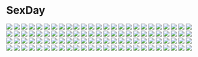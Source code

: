 # SexDay
![](https://konachan.com/image/e157d00b01c3946adbea35c0edec9b2a/Konachan.com%20-%20243680%20blood%20dark_skin%20domco%20group%20long_hair%20magic%20male%20original%20short_hair%20twintails%20weapon.jpg)
![](https://konachan.com/image/4637811842b74ce60aa7db0b7ee5e1b6/Konachan.com%20-%2069054%202girls%20animal%20bird%20blonde_hair%20blush%20brown_eyes%20dress%20flowers%20gloves%20original%20ribbons%20twins%20water.jpg)
![](https://konachan.com/image/2279d2f021530c3cbca91dc2465dee7e/Konachan.com%20-%2089992%20animal_ears%20blush%20bow%20breasts%20catgirl%20cleavage%20collar%20headdress%20long_hair%20maid%20pink_eyes%20pink_hair%20ribbons%20stockings%20tail%20thighhighs.jpg)
![](https://konachan.com/image/53f5c5d0c95593db4b118765f21ef0de/Konachan.com%20-%2044969%20emiya_kiritsugu%20fate_%28series%29%20fate_stay_night%20fate_zero%20irisviel_von_einzbern.jpg)
![](https://konachan.com/image/20f91d3c070e3e4f13c1291f77a7e39c/Konachan.com%20-%2044826%20blue_eyes%20long_hair%20megurine_luka%20pink_hair%20vocaloid.jpg)
![](https://konachan.com/image/c9d3a0b7ccf781249aac8b34a8a66edb/Konachan.com%20-%20231460%20aliasing%20building%20clouds%20gensuke%20original%20reflection%20school_uniform%20short_hair%20sky%20sunset%20water.jpg)
![](https://konachan.com/jpeg/a43b6ee3bda5d14747480171e31ea92e/Konachan.com%20-%20112012%20amakura%20breasts%20censored%20cum%20game_cg%20nipples%20nude%20open_shirt%20root_nuko%20sleeping%20worlds_and_world%27s_end.jpg)
![](https://konachan.com/jpeg/c8752d3ec8bc6aa8ebdf54529fbfbe54/Konachan.com%20-%20175991%20black_hair%20building%20purple_eyes%20scan%20shiina_mayuri%20short_hair%20shorts%20steins%3Bgate%20watanabe_akio.jpg)
![](https://konachan.com/image/dd4ed454ead647eb50bafe1b49784a6d/Konachan.com%20-%20208424%20akemi_homura%20akuma_homura%20ekita_xuan%20kaname_madoka%20mahou_shoujo_madoka_magica.jpg)
![](https://konachan.com/jpeg/9acc53ea9fbfa21545a32139c3527bb6/Konachan.com%20-%20250544%20bikini%20blue_eyes%20bow%20breasts%20clouds%20green_hair%20hat%20kusada_souta%20navel%20necklace%20original%20ribbons%20scan%20sky%20sunset%20swimsuit%20tree%20watermark.jpg)
![](https://konachan.com/image/93db669ee901fc77aae37c645c9ba6cd/Konachan.com%20-%2074951%20all_male%20black_hair%20durarara%21%21%20male%20orihara_izaya%20red_eyes%20short_hair.jpg)
![](https://konachan.com/image/ec6071f121ae7dbdafba73b16c57f9c4/Konachan.com%20-%2078328%20angel_beats%21%20otonashi_yuzuru%20tachibana_kanade.jpg)
![](https://konachan.com/image/5136f9dc53a50fc0cd7022d79fe39f58/Konachan.com%20-%20257826%20animal%20black_hair%20close%20dog%20drink%20flowers%20gloves%20japanese_clothes%20kimono%20long_hair%20omutatsu%20original%20pink_eyes%20rose.jpg)
![](https://konachan.com/image/f29dc2ab02e0ca0e7ea7c4ffe3c17e72/Konachan.com%20-%20109307%20blue_eyes%20brown_hair%20clouds%20grass%20hat%20oshawott%20pokemon%20ponytail%20shorts%20sky%20snivy%20tepig%20touko_%28pokemon%29%20water.jpg)
![](https://konachan.com/image/e3063b827969e40900b5df6c1252e795/Konachan.com%20-%20297697%20aqua_eyes%20aqua_hair%20boots%20forest%20hat%20hata_no_kokoro%20komeiji_koishi%20long_hair%20mask%20pink_eyes%20pink_hair%20scarf%20short_hair%20snow%20touhou%20tree.jpg)
![](https://konachan.com/image/6224032965529b50b4a998714ab238db/Konachan.com%20-%20245335%20anmi%20black_hair%20bow%20glasses%20headband%20kneehighs%20long_hair%20original%20purple_eyes%20school_uniform%20skirt%20stars.jpg)
![](https://konachan.com/jpeg/992d30d375b51dda9352b5eca43e288a/Konachan.com%20-%20256661%20ass%20furukawa_yui%20game_cg%20green_eyes%20hat%20kuroya_shinobu%20long_hair%20panties%20pantyhose%20purple_hair%20school_uniform%20striped_panties%20trumple%20underwear.jpg)
![](https://konachan.com/jpeg/aebb53d2cd8db7025edab377ae057623/Konachan.com%20-%20291921%20animal%20autumn%20azur_lane%20blonde_hair%20blue_eyes%20blush%20food%20green_eyes%20hat%20leaves%20long_hair%20necklace%20purple_hair%20rabbit%20short_hair%20tree%20white_hair.jpg)
![](https://konachan.com/image/e7927185abb04094d69cb10a814dd6f2/Konachan.com%20-%20200853%20animal%20breasts%20building%20choker%20cleavage%20flowers%20long_hair%20maid%20nidalee%20panties%20purple_hair%20spear%20thighhighs%20underwear%20watermark%20weapon%20yellow_eyes.jpg)
![](https://konachan.com/jpeg/6a934e1331b8bcb87759231d7c7d016b/Konachan.com%20-%20205949%20animal%20animal_ears%20black_hair%20blue_eyes%20cat%20catgirl%20cropped%20namamizu000%20original%20short_hair%20tail.jpg)
![](https://konachan.com/image/a8ffb287c3de03155dbe258f2249a61c/Konachan.com%20-%20107457%20fujioka_haruhi%20ouran_koukou_host_club.jpg)
![](https://konachan.com/image/b618a9bb324ee9b6100cf14c60dfc398/Konachan.com%20-%2029889%20brown_eyes%20brown_hair%20clouds%20dress%20green_hair%20hakurei_reimu%20japanese_clothes%20kochiya_sanae%20long_hair%20miko%20ribbons%20sky%20touhou.jpg)
![](https://konachan.com/image/62e3db2e57ebff1d0a5e6cbb66684b7d/Konachan.com%20-%20168885%20black_hair%20boots%20brown_hair%20gray_hair%20gun%20school_uniform%20tagme_%28artist%29%20tie%20weapon.jpg)
![](https://konachan.com/image/339a6b58fe2e6652258dbac7b0123085/Konachan.com%20-%20181893%20black_hair%20blonde_hair%20blue_eyes%20cape%20gloves%20group%20hat%20long_hair%20male%20original%20purple_hair%20short_hair%20signed%20swd3e2%20sword%20weapon%20white_hair.jpg)
![](https://konachan.com/image/8ced5eda2e1e01f6ddffb9896f0e4b76/Konachan.com%20-%20264917%20all_male%20armor%20bed%20blush%20elbow_gloves%20fate_grand_order%20fate_%28series%29%20gloves%20male%20red_eyes%20red_hair%20short_hair%20sword%20tagme_%28artist%29%20weapon.jpg)
![](https://konachan.com/image/d1dde81f213afba9873358442f8db4dc/Konachan.com%20-%20223578%20blonde_hair%20blue_eyes%20bondage%20brown_eyes%20brown_hair%20cait%20long_hair%20nude%20original%20rope%20short_hair%20twintails%20white.jpg)
![](https://konachan.com/image/d7b62ff6ff748a8e5e837c7be17fc20b/Konachan.com%20-%2059401%202girls%20blush%20bow%20brown_eyes%20brown_hair%20food%20kneehighs%20long_hair%20misaka_mikoto%20pink_eyes%20shirai_kuroko%20short_hair%20skirt%20socks%20tree%20twintails.jpg)
![](https://konachan.com/image/41a694898418696c32db071985e67d29/Konachan.com%20-%20131470%20cape%20green_eyes%20green_hair%20night%20short_hair%20touhou%20tsukimoto_aoi%20wriggle_nightbug.jpg)
![](https://konachan.com/image/c432522a65109502b25002b53f06a9f6/Konachan.com%20-%20198683%20brown_eyes%20brown_hair%20choker%20grandia_bing%20headdress%20japanese_clothes%20lolita_fashion%20long_hair%20minami_kotori%20thighhighs%20yukata.jpg)
![](https://konachan.com/jpeg/f957351bc9a17a9faf367c3f6a262a3e/Konachan.com%20-%20303836%20bandaid%20bed%20blush%20book%20bra%20bunny%20cameltoe%20fang%20gray_hair%20headphones%20long_hair%20navel%20open_shirt%20original%20panties%20phone%20skirt%20thighhighs%20underwear.jpg)
![](https://konachan.com/image/af091dc922b2b41cbf35a74402638bc1/Konachan.com%20-%206202%20cosplay%20glasses%20gunslinger_girl%20hiiragi_kagami%20hiiragi_tsukasa%20izumi_konata%20lucky_star%20parody%20school_uniform%20takara_miyuki.jpg)
![](https://konachan.com/image/3f12d92322ddee8af347c6a979bee883/Konachan.com%20-%20183363%20aliasing%20anthropomorphism%20ikazuchi_%28kancolle%29%20inazuma_%28kancolle%29%20kantai_collection%20shoukaku_%28kancolle%29%20tagme%20yukimi_unagi.jpg)
![](https://konachan.com/image/8e08d5847eb7953c276830618a297f67/Konachan.com%20-%2069958%20blush%20dress%20flowers%20hanahanaken%20long_hair%20original%20purple_eyes%20purple_hair%20sky%20summer_dress.jpg)
![](https://konachan.com/image/322763bdee8bf9f00b3ff5bddfb2fa33/Konachan.com%20-%2048669%20japanese_clothes%20kanna_%28artist%29%20miko.jpg)
![](https://konachan.com/image/644fa156dd82e8014c66858255f2eb63/Konachan.com%20-%2091615%20blush%20christmas%20green_hair%20kagiyama_hina%20long_hair%20lzh%20nude%20touhou.jpg)
![](https://konachan.com/jpeg/609148b117bbda0d36eca449e07d3898/Konachan.com%20-%20187229%20ayase_hazuki%20bed%20blue_hair%20blush%20breasts%20game_cg%20kamidere%20nipples%20purple_eyes%20short_hair%20uesugi_chihaya.jpg)
![](https://konachan.com/image/9be85af1da0706a16eb6b36dd6cfa843/Konachan.com%20-%2063495%20censored%20favorite%20game_cg%20hoshizora_no_memoria%20tagme.jpg)
![](https://konachan.com/jpeg/828e89984cbb907fc9f6d6927cd38486/Konachan.com%20-%20261813%20darling_in_the_franxx%20tagme_%28artist%29%20third-party_edit%20zero_two.jpg)
![](https://konachan.com/image/687b56d0d3ce56db0006087116f0d742/Konachan.com%20-%20281780%202girls%20animal%20blonde_hair%20bow%20brown_hair%20clouble%20couch%20crossover%20dress%20gloves%20green_eyes%20kero%20long_hair%20red_eyes%20short_hair%20thighhighs%20twintails.jpg)
![](https://konachan.com/image/859c5306c2bb61df57c189646c04215f/Konachan.com%20-%2074577%20hatsune_miku%20twintails%20vocaloid.jpg)
![](https://konachan.com/image/272cbcb3d8d8c44965ecda3b16337009/Konachan.com%20-%20116324%20drink%20hatsuyuki_sakura%20hontani_kanae%20long_hair%20panties%20saga_planets%20striped_panties%20tamaki_sakura%20underwear.jpg)
![](https://konachan.com/jpeg/adbcc8a4ea52ae838141a98766d3ac63/Konachan.com%20-%20234539%20black_hair%20building%20city%20clouds%20cropped%20kneehighs%20long_hair%20original%20scarf%20school_uniform%20sho_%28shoichi-kokubun%29%20sky%20stairs.jpg)
![](https://konachan.com/image/561de0e76f217219a34654b17c5c0b76/Konachan.com%20-%20150128%20black_hair%20dress%20flowers%20green_eyes%20llee%20original%20panties%20thighhighs%20underwear.jpg)
![](https://konachan.com/jpeg/9c15bd69a64ca01d97c5cbe8f4e6c812/Konachan.com%20-%2042965%20kannagi_crazy_shrine_maidens%20zange.jpg)
![](https://konachan.com/image/f4c5de81b91109f847a210f521e6bb0b/Konachan.com%20-%2061066%20asahina_mikuru%20guitar%20ikeda_shouko%20instrument%20microphone%20nagato_yuki%20suzumiya_haruhi%20suzumiya_haruhi_no_yuutsu.jpg)
![](https://konachan.com/image/66cb94739fb14cfc482339e673892cc4/Konachan.com%20-%20284812%20ass%20blush%20breasts%20drink%20green_hair%20group%20horns%20langrisser%20long_hair%20male%20nude%20onsen%20orange_eyes%20purple_eyes%20sake%20short_hair%20twintails%20white_hair.jpg)
![](https://konachan.com/jpeg/8331b2b9c6631e257a2c9b75b5a4e9ef/Konachan.com%20-%20288294%20clouds%20mifuru%20original%20scenic%20school_uniform%20short_hair%20sky%20sunset%20water.jpg)
![](https://konachan.com/image/50c7a190232c22d2ed2da9ee643a91a8/Konachan.com%20-%20164041%20blonde_hair%20doll%20flowers%20gray_hair%20rose%20rozen_maiden%20shinku%20suigintou%20yamato_%28aoiaoiao921%29.jpg)
![](https://konachan.com/image/e0ce822b2228ebd348fbbd85b80cd17f/Konachan.com%20-%20198119%202girls%20akemi_homura%20building%20clouds%20gloves%20headband%20hug%20kaname_madoka%20long_hair%20pantyhose%20park%20pink_hair%20scenic%20skirt%20tree%20ultimate_madoka%20water.jpg)
![](https://konachan.com/image/80ec3705959ad01ec7d569b58ff82bf9/Konachan.com%20-%20173716%202girls%20agano_%28kancolle%29%20anthropomorphism%20black_hair%20blush%20braids%20breasts%20brown_hair%20cleavage%20gloves%20green_eyes%20kantai_collection%20long_hair%20skirt%20zyaan.jpg)
![](https://konachan.com/image/71ed60d059442fe0974fdfd3ae4efc4d/Konachan.com%20-%2019993%20itou_noiji.jpg)
![](https://konachan.com/image/f55357084a6a22c1ca845d8224696ede/Konachan.com%20-%2076343%20saigyouji_yuyuko%20touhou%20yakumo_yukari.jpg)
![](https://konachan.com/image/af4fdeec96b3fd0f0a37a4f1588b09ad/Konachan.com%20-%2054505%20bakemonogatari%20hachikuji_mayoi%20loli%20monogatari_%28series%29%20vector%20watermark.jpg)
![](https://konachan.com/image/97be52502bac43f78c8fc9e797e92017/Konachan.com%20-%20177073%202girls%20aqua_eyes%20black_hair%20blush%20bow%20braids%20dress%20elbow_gloves%20gloves%20gray_hair%20lolita_fashion%20long_hair%20nardack%20original%20yellow_eyes.jpg)
![](https://konachan.com/image/f4d19be62e73f4b615f225354c30f987/Konachan.com%20-%2044876%20signed%20summer%20suzumiya_haruhi%20suzumiya_haruhi_no_yuutsu%20swimsuit%20watermark%20yellow.jpg)
![](https://konachan.com/image/da3424ef72094872a2d8826b4b6f18a9/Konachan.com%20-%20166141%20barefoot%20bed%20blush%20brown_hair%20food%20ice_cream%20ifnil%20loli%20navel%20original%20short_hair%20sleeping%20twintails%20underwear.jpg)
![](https://konachan.com/image/5748ca072661eb253d77f4fddafd55ac/Konachan.com%20-%20120248%20blue_eyes%20kazari_tayu%20panties%20panty_%26_stocking_with_garterbelt%20stocking_%28character%29%20thighhighs%20underwear%20white.jpg)
![](https://konachan.com/jpeg/9870d1e4dd2a27080c1d5516b685907b/Konachan.com%20-%20224693%20bell%20blonde_hair%20bloomers%20bow%20breasts%20catgirl%20cleavage%20collar%20gym_uniform%20kneehighs%20naala%20original%20red_eyes%20socks%20thighhighs%20twintails%20white%20wink.jpg)
![](https://konachan.com/image/588dac574804fa6d718a4716dbc06f0f/Konachan.com%20-%20290310%20black_hair%20blue_eyes%20breasts%20cum%20flowers%20mappaninatta%20nipples%20open_shirt%20original%20rain%20school_uniform%20short_hair%20skirt%20water%20wet.jpg)
![](https://konachan.com/image/a395ddabf5be2d8835e7fe6fe78c8cf0/Konachan.com%20-%2011499%20brown_eyes%20brown_hair%20forest%20long_hair%20panties%20sky%20snow%20tagme%20tree%20underwear.jpg)
![](https://konachan.com/jpeg/b3c0985e07d354bcf1768f35f86b1ba7/Konachan.com%20-%2088702%20blue_hair%20bow%20brown_eyes%20dress%20horns%20lolita_fashion%20long_hair%20original%20pupps%20white.jpg)
![](https://konachan.com/jpeg/cfba72ffe6f4be5d0d04700f3b41770e/Konachan.com%20-%20174629%20bati15%20boots%20dress%20hat%20original%20witch_hat%20yellow_eyes.jpg)
![](https://konachan.com/jpeg/4163dd5d0d6da665afe6a50f31a815d9/Konachan.com%20-%20122001%20blonde_hair%20f7%28eiki%29%20hijiri_byakuren%20long_hair%20touhou.jpg)
![](https://konachan.com/jpeg/0038df095b1bd0031aff19ddd7e94715/Konachan.com%20-%20272841%20blush%20breasts%20brown_hair%20choker%20cleavage%20corset%20dress%20halloween%20hat%20original%20pimopi%20purple%20red_eyes%20ribbons%20short_hair%20thighhighs%20witch_hat.jpg)
![](https://konachan.com/image/0323ae203da88591b9c92bb84207b6f9/Konachan.com%20-%2064839%20megurine_luka%20vocaloid%20white.jpg)
![](https://konachan.com/image/6a591129403b126a93b5b9aa0e02b784/Konachan.com%20-%2077980%20blonde_hair%20brown_hair%20clouds%20dress%20long_hair%20sky%20tree.jpg)
![](https://konachan.com/jpeg/5bdef9eb06bb9c533a4e218c567486a2/Konachan.com%20-%20211370%20chara_%28undertale%29%20tenperu_tapio%20undertale.jpg)
![](https://konachan.com/image/be068b61de9fc18331e9cc2b0095b38c/Konachan.com%20-%205628%20animal_ears%20catgirl%20cosplay%20fate_%28series%29%20fate_stay_night%20kaleido_ruby%20tohsaka_rin.jpg)
![](https://konachan.com/image/42247596de25033299fa67eeda883b1e/Konachan.com%20-%20305766%20arknights%20beach%20bikini%20black_hair%20blue_eyes%20brown_hair%20bunny_ears%20dark%20gray_hair%20green_eyes%20jay_xu%20navel%20short_hair%20shorts%20swimsuit%20tail%20water.jpg)
![](https://konachan.com/image/bea10bbe90cef116433fc9eda687aec9/Konachan.com%20-%2016984%20akino_momiji%20kiriyama_sakura%20sakura_musubi.jpg)
![](https://konachan.com/image/7e8e701976b22d339c2e7bceb0075fb5/Konachan.com%20-%20239182%20book%20dress%20flowers%20leaves%20nauimusuka%20original%20rose%20scenic.jpg)
![](https://konachan.com/image/b22b69b04b95c648b9cc3200ee0d85a1/Konachan.com%20-%2018315%20saikano%20saishuu_heiki_kanojo.jpg)
![](https://konachan.com/image/6b22421ab9f21ffe42e551e71d5d4cf8/Konachan.com%20-%20166865%20barefoot%20huazha01%20long_hair%20original%20pink_hair%20red_eyes.jpg)
![](https://konachan.com/jpeg/10b138ad04239f55d86c4980ed236336/Konachan.com%20-%2044512%20alice_%28wonderland%29%20alice_in_wonderland%20animal%20blush%20cat%20cheshire_cat%20izumi_tsubasu%20lolita_fashion%20scan%20thighhighs.jpg)
![](https://konachan.com/image/7e02e0205f511a44187d5ba80d3be34e/Konachan.com%20-%20260550%20animal%20arizuka_%2813033303%29%20building%20cat%20original%20paper%20rooftop%20school_uniform%20sleeping.jpg)
![](https://konachan.com/jpeg/ce922184e382f1f47c31de0c19694644/Konachan.com%20-%20210226%20aqua_eyes%20blonde_hair%20breasts%20chain%20cross%20game_cg%20long_hair%20norumu_rosurisubagu%20touhikou_game%20yasuyuki.jpg)
![](https://konachan.com/jpeg/299cbccd62a08b4f8f32fd95daad4dd8/Konachan.com%20-%20274769%20ama_mitsuki%20anthropomorphism%20blonde_hair%20drink%20green_eyes%20long_hair%20necklace%20school_uniform%20signed%20skirt%20socks%20tie%20twintails%20white%20wristwear.jpg)
![](https://konachan.com/jpeg/c64680534318e37c2091ff27fe3827f7/Konachan.com%20-%20153721%20blonde_hair%20dress%20flowers%20kazari_tayu%20nier%20ribbons%20water%20yonah.jpg)
![](https://konachan.com/image/a32583934ab72c913105d87e208e6bf0/Konachan.com%20-%2062758%20hakurei_reimu%20japanese_clothes%20miko%20ofuda%20polychromatic%20touhou.jpg)
![](https://konachan.com/image/82a4bccc40ba1c1ae655089401e45360/Konachan.com%20-%20219955%20animal%20aqua_eyes%20barefoot%20blonde_hair%20bloomers%20candy%20dress%20fish%20lolita_fashion%20long_hair%20mintchoco%20original%20ribbons%20twintails%20underwater%20water.jpg)
![](https://konachan.com/jpeg/b787a136d5bb2cfe88ffd78d08722b47/Konachan.com%20-%20303856%20barefoot%20bikini%20fate_grand_order%20fate_%28series%29%20garter%20gray_hair%20long_hair%20nagao_kagetora_%28fate%29%20navel%20ss_%28pixiv39363189%29%20swimsuit.jpg)
![](https://konachan.com/image/cde5e79c9deaefc5f9df92545c420339/Konachan.com%20-%2025303%20azuma_kiyohiko%20koiwai_yotsuba%20white%20yotsubato%21.jpg)
![](https://konachan.com/image/9e670d86db4723998510fa786072f0c6/Konachan.com%20-%20133844%20blue_eyes%20blue_hair%20breasts%20fingering%20green_eyes%20group%20hino_akane%20kise_yayoi%20nipples%20pink_hair%20precure%20pussy%20red_eyes%20red_hair%20skirt%20topless%20vibrator.jpg)
![](https://konachan.com/jpeg/349db30546dc3852d2a9f1cc2e2c6382/Konachan.com%20-%20229956%20animal%20aqua_eyes%20blonde_hair%20bow%20butterfly%20cape%20dress%20forest%20grass%20halloween%20hat%20leaves%20original%20ponytail%20pumpkin%20thighhighs%20tree%20waifu2x%20witch_hat.jpg)
![](https://konachan.com/image/6af9779366a9e4e329e046489b2939ab/Konachan.com%20-%2029521%20jingai_makyou.jpg)
![](https://konachan.com/image/8c90d49a56801a1787d9d5c262bc8c8d/Konachan.com%20-%2035074%20katana%20konpaku_youmu%20saigyouji_yuyuko%20sword%20touhou%20weapon.jpg)
![](https://konachan.com/image/01881f2cb9a8572450d0393e3c9d27d9/Konachan.com%20-%2058825%20doggirl%20husky_express%20thighhighs.jpg)
![](https://konachan.com/image/d18ed4500ad9d17fb6b84b0667ab8d35/Konachan.com%20-%2098338%20brown_hair%20calendar%20gekitama%21%20green_eyes%20miyamoto_kikka%20natsuki_shuri%20school_uniform%20thighhighs.jpg)
![](https://konachan.com/image/5bad3269f8e7e2d99af2132813b32e1d/Konachan.com%20-%20144589%20aircraft%20braids%20brown_eyes%20brown_hair%20building%20choker%20city%20clouds%20culture_japan%20jpeg_artifacts%20koku%20long_hair%20skirt%20suenaga_mirai%20weapon.jpg)
![](https://konachan.com/image/965177c7918519e3b264c801f0210afd/Konachan.com%20-%20250451%20barefoot%20brown_eyes%20brown_hair%20clouds%20long_hair%20matsumoto_genki%20oikawa_nazuna%20pool%20scan%20school_swimsuit%20sky%20swimsuit%20water%20watermark.jpg)
![](https://konachan.com/image/e733fbea9d0502480c60956769d3094d/Konachan.com%20-%20111766%20cecilia_alcott%20huang_lingyin%20infinite_stratos%20shinonono_houki.jpg)
![](https://konachan.com/jpeg/2722bd5882c17954831986dd08dd84af/Konachan.com%20-%2077196%20close%20eyepatch%20kobushi_abiru%20sayonara_zetsubou_sensei.jpg)
![](https://konachan.com/jpeg/5c6d9f9e9c6f55e21627fd8b44463856/Konachan.com%20-%20251874%20brown_eyes%20brown_hair%20building%20japanese_clothes%20kimono%20munakata_%28hisahige%29%20original%20scenic%20short_hair%20umbrella.jpg)
![](https://konachan.com/image/cc09d6461e23b4b9e6345bf9c52b118c/Konachan.com%20-%20285071%20aliasing%20barefoot%20black_hair%20brown_eyes%20flowers%20kirisita%20leaves%20long_hair%20original%20rain%20school_uniform%20skirt%20umbrella%20water.jpg)
![](https://konachan.com/image/f9b8a57af6da8900d166d091dc184f0e/Konachan.com%20-%2045142%20abhar%20deep_blue_sky_%26_pure_white_wings%20hanami_mariya%20koga_sayoko%20misaki_kurehito.jpg)
![](https://konachan.com/image/6eebc8fd64c3eb4638da08820f472995/Konachan.com%20-%2053420%20blush%20dress%20green_hair%20kazami_yuuka%20red_eyes%20short_hair%20tears%20touhou%20tsuki_wani%20umbrella.jpg)
![](https://konachan.com/image/e12c752b7d9eafe2499351dca5279ca4/Konachan.com%20-%2069906%202girls%20black_hair%20blonde_hair%20brown_eyes%20drink%20hakurei_reimu%20japanese_clothes%20kirisame_marisa%20long_hair%20miko%20ribbons%20touhou%20yellow_eyes.jpg)
![](https://konachan.com/image/b3ba252f6b6abfff1dd542eac34acf20/Konachan.com%20-%20255103%20aqua_eyes%20blue_hair%20bow%20breasts%20clouds%20eyepatch%20gloves%20group%20long_hair%20navel%20panties%20ponytail%20scan%20short_hair%20skirt%20sky%20sword%20tie%20underwear%20weapon.jpg)
![](https://konachan.com/image/7d734ad2db399c298d5891b99c9f418d/Konachan.com%20-%20186449%20ass%20blonde_hair%20blush%20bondage%20bow%20glasses%20hat%20long_hair%20panties%20rain_lan%20red_eyes%20rope%20teddy_bear%20touhou%20underwear%20yakumo_yukari.jpg)
![](https://konachan.com/jpeg/4126306f8887661bd465990603cf27cc/Konachan.com%20-%20215025%20all_male%20aqua_eyes%20armor%20black_hair%20blonde_hair%20brown_hair%20granblue_fantasy%20male%20red_eyes%20red_hair%20short_hair%20tagme_%28artist%29%20yellow_eyes.jpg)
